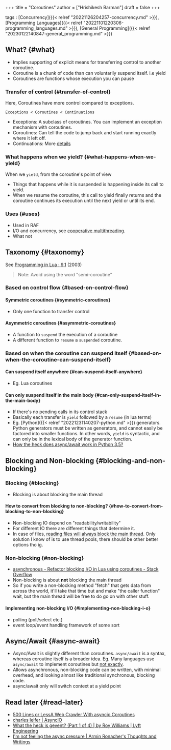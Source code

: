 +++
title = "Coroutines"
author = ["Hrishikesh Barman"]
draft = false
+++

tags
: [Concurrency]({{< relref "20221126204257-concurrency.md" >}}), [Programming Languages]({{< relref "20221101220306-programming_languages.md" >}}), [General Programming]({{< relref "20230122140847-general_programming.md" >}})


## What? {#what}

-   Implies supporting of explicit means for transferring control to another coroutine.
-   Coroutine is a chunk of code than can voluntarily suspend itself. i.e yield
-   Coroutines are functions whose execution you can pause


### Transfer of control {#transfer-of-control}

Here, Coroutines have more control compared to exceptions.

```text
Exceptions < Coroutines < Continuations
```

-   Exceptions: A subclass of coroutines. You can implement an exception mechanism with coroutines.
-   Coroutines: Can tell the code to jump back and start running exactly where it left off.
-   Continuations: More [details](https://leafo.net/posts/itchio-and-coroutines.html)


### What happens when we yield? {#what-happens-when-we-yield}

When we `yield`, from the coroutine's point of view

-   Things that happens while it is suspended is happening inside its call to yield.
-   When we resume the coroutine, this call to yield finally returns and the coroutine continues its execution until the next yield or until its end.


### Uses {#uses}

-   Used in RAF
-   I/O and concurrency, see [cooperative multithreading](https://en.wikipedia.org/wiki/Thread_%28computing%29#Scheduling).
-   What not


## Taxonomy {#taxonomy}

See [Programming in Lua : 9.1](https://www.lua.org/pil/9.1.html) (2003)

<div class="warning small-text">

> Note: Avoid using the word "semi-coroutine"
</div>


### Based on control flow {#based-on-control-flow}


#### Symmetric coroutines {#symmetric-coroutines}

-   Only one function to transfer control


#### Asymmetric coroutines {#asymmetric-coroutines}

-   A function to `suspend` the execution of a coroutine
-   A different function to `resume` a `suspended` coroutine.


### Based on when the coroutine can suspend itself {#based-on-when-the-coroutine-can-suspend-itself}


#### Can suspend itself anywhere {#can-suspend-itself-anywhere}

-   Eg. Lua coroutines


#### Can only suspend itself in the main body {#can-only-suspend-itself-in-the-main-body}

-   If there's no pending calls in its control stack
-   Basically each transfer is `yield` followed by a `resume` (in lua terms)
-   Eg. [Python]({{< relref "20221231140207-python.md" >}}) generators. Python generators must be written as generators, and cannot easily be factored into smaller functions. In other words, `yield` is syntactic, and can only be in the lexical body of the generator function.
-   [How the heck does async/await work in Python 3.5?](https://snarky.ca/how-the-heck-does-async-await-work-in-python-3-5/)


## Blocking and Non-blocking {#blocking-and-non-blocking}


### Blocking {#blocking}

-   Blocking is about blocking the main thread


#### How to convert from blocking to non-blocking? {#how-to-convert-from-blocking-to-non-blocking}

-   Non-blocking IO depend on "readability/writability"
-   For different IO there are different things that determine it.
-   In case of files, [reading files will always block the main thread](https://www.remlab.net/op/nonblock.shtml). Only solution I know of is to use thread pools, there should be other better options tho ig.


### Non-blocking {#non-blocking}

-   [asynchronous - Refactor blocking I/O in Lua using coroutines - Stack Overflow](https://stackoverflow.com/questions/66283786/refactor-blocking-i-o-in-lua-using-coroutines)
-   Non-blocking is about **not** blocking the main thread
-   So if you write a non-blocking method "fetch" that gets data from across the world, it'll take that time but and make "the caller function" wait, but the main thread will be free to do go on with other stuff.


#### Implementing non-blocking I/O {#implementing-non-blocking-i-o}

-   polling (poll/select etc.)
-   event loop/event handling framework of some sort


## Async/Await {#async-await}

-   Async/Await is slightly different than coroutines. `async/await` is a syntax, whereas coroutine itself is a broader idea. Eg. Many languages use `async/await` to implement coroutines but [not exactly](http://lambda-the-ultimate.org/node/5600).
-   Allows asynchronous, non-blocking code can be written, with minimal overhead, and looking almost like traditional synchronous, blocking code.
-   async/await only will switch context at a yield point


## Read later {#read-later}

-   [500 Lines or LessA Web Crawler With asyncio Coroutines](https://aosabook.org/en/500L/a-web-crawler-with-asyncio-coroutines.html)
-   [charles leifer | AsyncIO](https://charlesleifer.com/blog/asyncio/)
-   [What the heck is gevent? (Part 1 of 4) | by Roy Williams | Lyft Engineering](https://eng.lyft.com/what-the-heck-is-gevent-4e87db98a8)
-   [I'm not feeling the async pressure | Armin Ronacher's Thoughts and Writings](https://lucumr.pocoo.org/2020/1/1/async-pressure/)
